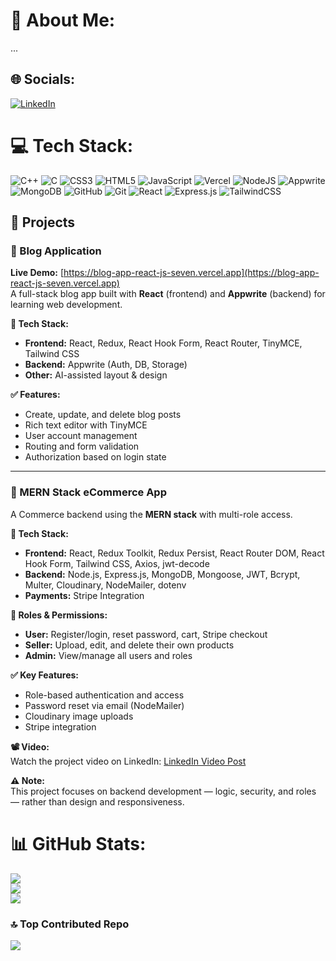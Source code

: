 # 💫 About Me:
...
## 🌐 Socials:
[![LinkedIn](https://img.shields.io/badge/LinkedIn-%230077B5.svg?logo=linkedin&logoColor=white)](https://linkedin.com/in/muhammadsaim3) 

# 💻 Tech Stack:
![C++](https://img.shields.io/badge/c++-%2300599C.svg?style=for-the-badge&logo=c%2B%2B&logoColor=white) ![C](https://img.shields.io/badge/c-%2300599C.svg?style=for-the-badge&logo=c&logoColor=white) ![CSS3](https://img.shields.io/badge/css3-%231572B6.svg?style=for-the-badge&logo=css3&logoColor=white) ![HTML5](https://img.shields.io/badge/html5-%23E34F26.svg?style=for-the-badge&logo=html5&logoColor=white) ![JavaScript](https://img.shields.io/badge/javascript-%23323330.svg?style=for-the-badge&logo=javascript&logoColor=%23F7DF1E) ![Vercel](https://img.shields.io/badge/vercel-%23000000.svg?style=for-the-badge&logo=vercel&logoColor=white) ![NodeJS](https://img.shields.io/badge/node.js-6DA55F?style=for-the-badge&logo=node.js&logoColor=white) ![Appwrite](https://img.shields.io/badge/Appwrite-%23FD366E.svg?style=for-the-badge&logo=appwrite&logoColor=white) ![MongoDB](https://img.shields.io/badge/MongoDB-%234ea94b.svg?style=for-the-badge&logo=mongodb&logoColor=white) ![GitHub](https://img.shields.io/badge/github-%23121011.svg?style=for-the-badge&logo=github&logoColor=white) ![Git](https://img.shields.io/badge/git-%23F05033.svg?style=for-the-badge&logo=git&logoColor=white) ![React](https://img.shields.io/badge/react-%2320232a.svg?style=for-the-badge&logo=react&logoColor=%2361DAFB) ![Express.js](https://img.shields.io/badge/express.js-%23404d59.svg?style=for-the-badge&logo=express&logoColor=%2361DAFB) ![TailwindCSS](https://img.shields.io/badge/tailwindcss-%2338B2AC.svg?style=for-the-badge&logo=tailwind-css&logoColor=white)

## 🚀 Projects

### 📝 Blog Application  
**Live Demo:** [https://blog-app-react-js-seven.vercel.app](https://blog-app-react-js-seven.vercel.app)  
A full-stack blog app built with **React** (frontend) and **Appwrite** (backend) for learning web development.

**🔧 Tech Stack:**  
- **Frontend:** React, Redux, React Hook Form, React Router, TinyMCE, Tailwind CSS  
- **Backend:** Appwrite (Auth, DB, Storage)  
- **Other:** AI-assisted layout & design  

**✅ Features:**  
- Create, update, and delete blog posts  
- Rich text editor with TinyMCE  
- User account management  
- Routing and form validation  
- Authorization based on login state  

---

### 🛒 MERN Stack eCommerce App  
A Commerce backend using the **MERN stack** with multi-role access.

**🔧 Tech Stack:**  
- **Frontend:** React, Redux Toolkit, Redux Persist, React Router DOM, React Hook Form, Tailwind CSS, Axios, jwt-decode  
- **Backend:** Node.js, Express.js, MongoDB, Mongoose, JWT, Bcrypt, Multer, Cloudinary, NodeMailer, dotenv  
- **Payments:** Stripe Integration  

**🔐 Roles & Permissions:**  
- **User:** Register/login, reset password, cart, Stripe checkout  
- **Seller:** Upload, edit, and delete their own products  
- **Admin:** View/manage all users and roles  

**✅ Key Features:**  
- Role-based authentication and access  
- Password reset via email (NodeMailer)  
- Cloudinary image uploads  
- Stripe integration

**📽️ Video:**  
Watch the project video on LinkedIn: [LinkedIn Video Post](https://www.linkedin.com/feed/update/urn:li:activity:7327070193967382530/)

**⚠️ Note:**  
This project focuses on backend development — logic, security, and roles — rather than design and responsiveness.


# 📊 GitHub Stats:
![](https://github-readme-stats.vercel.app/api?username=MuhammadSaim32&theme=github_dark_dimmed&hide_border=false&include_all_commits=false&count_private=false)<br/>
![](https://nirzak-streak-stats.vercel.app/?user=MuhammadSaim32&theme=github_dark_dimmed&hide_border=false)<br/>
![](https://github-readme-stats.vercel.app/api/top-langs/?username=MuhammadSaim32&theme=github_dark_dimmed&hide_border=false&include_all_commits=false&count_private=false&layout=compact)

### 🔝 Top Contributed Repo
![](https://github-contributor-stats.vercel.app/api?username=MuhammadSaim32&limit=5&theme=github_dark_dimmed&combine_all_yearly_contributions=true)
